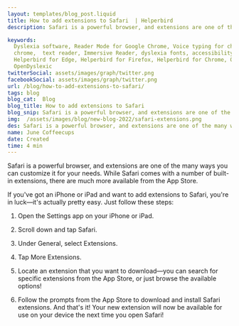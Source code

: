 ```yaml
---
layout: templates/blog_post.liquid
title: How to add extensions to Safari  | Helperbird
description: Safari is a powerful browser, and extensions are one of the many ways you can customize it for your needs. While Safari comes with a number of built-in extensions, there are much more available from the App Store.

keywords:
  Dyslexia software, Reader Mode for Google Chrome, Voice typing for chrome, Text to speech for
  chrome,  text reader, Immersive Reader, dyslexia fonts, accessibility software, dyslexia software,
  Helperbird for Edge, Helperbird for Firefox, Helperbird for Chrome, Opendyslexic for Chrome,
  OpenDyslexic
twitterSocial: assets/images/graph/twitter.png
facebookSocial: assets/images/graph/twitter.png
url: /blog/how-to-add-extensions-to-safari/
tags: blog
blog_cat:  Blog
blog_title: How to add extensions to Safari
blog_snip: Safari is a powerful browser, and extensions are one of the many ways you can customize it for your needs. While Safari comes with a number of built-in extensions, there are much more available from the App Store.
img:  /assets/images/blog/new-blog-2022/safari-extensions.png
des: Safari is a powerful browser, and extensions are one of the many ways you can customize it for your needs. While Safari comes with a number of built-in extensions, there are much more available from the App Store.
name: June Coffeecups
date: Created
time: 4 min
---
```


Safari is a powerful browser, and extensions are one of the many ways you can customize it for your needs. While Safari comes with a number of built-in extensions, there are much more available from the App Store.

If you've got an iPhone or iPad and want to add extensions to Safari, you're in luck—it's actually pretty easy. Just follow these steps:

1. Open the Settings app on your iPhone or iPad.

2. Scroll down and tap Safari.

3. Under General, select Extensions.

4. Tap More Extensions.

5. Locate an extension that you want to download—you can search for specific extensions from the App Store, or just browse the available options!

6. Follow the prompts from the App Store to download and install Safari extensions. And that's it! Your new extension will now be available for use on your device the next time you open Safari!
 